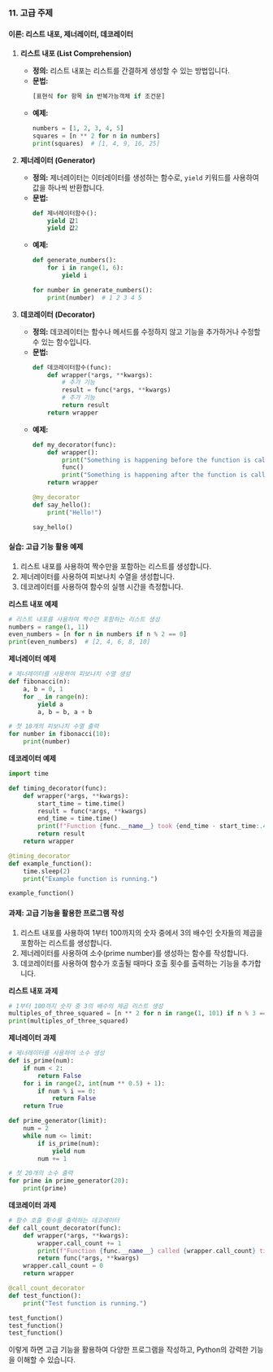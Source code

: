 ### 11. 고급 주제

#### 이론: 리스트 내포, 제너레이터, 데코레이터

1. **리스트 내포 (List Comprehension)**
   - **정의:** 리스트 내포는 리스트를 간결하게 생성할 수 있는 방법입니다.
   - **문법:**
     ```python
     [표현식 for 항목 in 반복가능객체 if 조건문]
     ```
   - **예제:**
     ```python
     numbers = [1, 2, 3, 4, 5]
     squares = [n ** 2 for n in numbers]
     print(squares)  # [1, 4, 9, 16, 25]
     ```

2. **제너레이터 (Generator)**
   - **정의:** 제너레이터는 이터레이터를 생성하는 함수로, `yield` 키워드를 사용하여 값을 하나씩 반환합니다.
   - **문법:**
     ```python
     def 제너레이터함수():
         yield 값1
         yield 값2
     ```
   - **예제:**
     ```python
     def generate_numbers():
         for i in range(1, 6):
             yield i

     for number in generate_numbers():
         print(number)  # 1 2 3 4 5
     ```

3. **데코레이터 (Decorator)**
   - **정의:** 데코레이터는 함수나 메서드를 수정하지 않고 기능을 추가하거나 수정할 수 있는 함수입니다.
   - **문법:**
     ```python
     def 데코레이터함수(func):
         def wrapper(*args, **kwargs):
             # 추가 기능
             result = func(*args, **kwargs)
             # 추가 기능
             return result
         return wrapper
     ```
   - **예제:**
     ```python
     def my_decorator(func):
         def wrapper():
             print("Something is happening before the function is called.")
             func()
             print("Something is happening after the function is called.")
         return wrapper

     @my_decorator
     def say_hello():
         print("Hello!")

     say_hello()
     ```

#### 실습: 고급 기능 활용 예제

1. 리스트 내포를 사용하여 짝수만을 포함하는 리스트를 생성합니다.
2. 제너레이터를 사용하여 피보나치 수열을 생성합니다.
3. 데코레이터를 사용하여 함수의 실행 시간을 측정합니다.

**리스트 내포 예제**

```python
# 리스트 내포를 사용하여 짝수만 포함하는 리스트 생성
numbers = range(1, 11)
even_numbers = [n for n in numbers if n % 2 == 0]
print(even_numbers)  # [2, 4, 6, 8, 10]
```

**제너레이터 예제**

```python
# 제너레이터를 사용하여 피보나치 수열 생성
def fibonacci(n):
    a, b = 0, 1
    for _ in range(n):
        yield a
        a, b = b, a + b

# 첫 10개의 피보나치 수열 출력
for number in fibonacci(10):
    print(number)
```

**데코레이터 예제**

```python
import time

def timing_decorator(func):
    def wrapper(*args, **kwargs):
        start_time = time.time()
        result = func(*args, **kwargs)
        end_time = time.time()
        print(f"Function {func.__name__} took {end_time - start_time:.4f} seconds to execute.")
        return result
    return wrapper

@timing_decorator
def example_function():
    time.sleep(2)
    print("Example function is running.")

example_function()
```

#### 과제: 고급 기능을 활용한 프로그램 작성

1. 리스트 내포를 사용하여 1부터 100까지의 숫자 중에서 3의 배수인 숫자들의 제곱을 포함하는 리스트를 생성합니다.
2. 제너레이터를 사용하여 소수(prime number)를 생성하는 함수를 작성합니다.
3. 데코레이터를 사용하여 함수가 호출될 때마다 호출 횟수를 출력하는 기능을 추가합니다.

**리스트 내포 과제**

```python
# 1부터 100까지 숫자 중 3의 배수의 제곱 리스트 생성
multiples_of_three_squared = [n ** 2 for n in range(1, 101) if n % 3 == 0]
print(multiples_of_three_squared)
```

**제너레이터 과제**

```python
# 제너레이터를 사용하여 소수 생성
def is_prime(num):
    if num < 2:
        return False
    for i in range(2, int(num ** 0.5) + 1):
        if num % i == 0:
            return False
    return True

def prime_generator(limit):
    num = 2
    while num <= limit:
        if is_prime(num):
            yield num
        num += 1

# 첫 20개의 소수 출력
for prime in prime_generator(20):
    print(prime)
```

**데코레이터 과제**

```python
# 함수 호출 횟수를 출력하는 데코레이터
def call_count_decorator(func):
    def wrapper(*args, **kwargs):
        wrapper.call_count += 1
        print(f"Function {func.__name__} called {wrapper.call_count} times")
        return func(*args, **kwargs)
    wrapper.call_count = 0
    return wrapper

@call_count_decorator
def test_function():
    print("Test function is running.")

test_function()
test_function()
test_function()
```

이렇게 하면 고급 기능을 활용하여 다양한 프로그램을 작성하고, Python의 강력한 기능을 이해할 수 있습니다. 